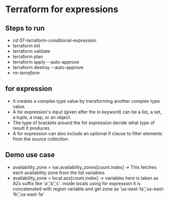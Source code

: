 # Terraform for expressions

## Steps to run
  - cd 07-terraform-conditional-expression
  - terraform init
  - terraform validate
  - terraform plan
  - terraform apply --auto-approve
  - terraform destroy --auto-approve
  - rm *terraform*

## for expression
  - It creates a complex type value by transforming another complex type value.
  - A for expression's input (given after the in keyword) can be a list, a set, a tuple, a map, or an object.
  - The type of brackets around the for expression decide what type of result it produces.
  - A for expression can also include an optional if clause to filter elements from the source collection.

##  Demo use case
  - availability_zone = var.availability_zones[count.index] -> This fetches each availability zone from the list variables.
  - availability_zone = local.azs[count.index] -> variables here is taken as AZs suffix like 'a','b','c'.
    inside locals using for expression it is concatenated with region variable and get zone as 'us-east-1a','us-east-1b','us-east-1a'